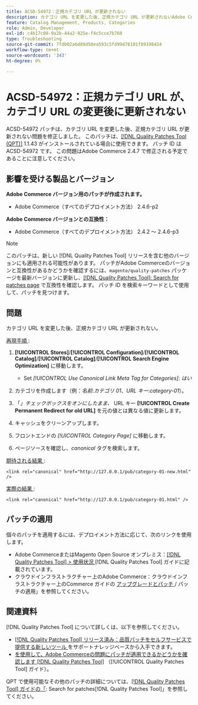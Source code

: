 ```yaml
---
title: ACSD-54972：正規カテゴリ URL が更新されない
description: カテゴリ URL を変更した後、正規カテゴリ URL が更新されないAdobe Commerceの問題を修正するために、ACSD-54972 パッチを適用してください。
feature: Catalog Management, Products, Categories
role: Admin, Developer
exl-id: c4b17c08-9a2b-44a2-925e-f4c5cce7b760
type: Troubleshooting
source-git-commit: 7fdb02a6d89d50ea593c5fd99d78101f89198424
workflow-type: tm+mt
source-wordcount: '343'
ht-degree: 0%

---
```


# ACSD-54972：正規カテゴリ URL が、カテゴリ URL の変更後に更新されない

ACSD-54972 パッチは、カテゴリ URL を変更した後、正規カテゴリ URL が更新されない問題を修正しました。 このパッチは、[[!DNL Quality Patches Tool (QPT)]](https://experienceleague.adobe.com/en/docs/commerce-operations/tools/quality-patches-tool/quality-patches-tool-to-self-serve-quality-patches) 1.1.43 がインストールされている場合に使用できます。 パッチ ID は ACSD-54972 です。 この問題はAdobe Commerce 2.4.7 で修正される予定であることに注意してください。

## 影響を受ける製品とバージョン

**Adobe Commerce バージョン用のパッチが作成されます。**

* Adobe Commerce（すべてのデプロイメント方法） 2.4.6-p2

**Adobe Commerce バージョンとの互換性：**

* Adobe Commerce（すべてのデプロイメント方法） 2.4.2 ～ 2.4.6-p3

>[!NOTE]
>
>このパッチは、新しい [!DNL Quality Patches Tool] リリースを含む他のバージョンにも適用される可能性があります。 パッチがAdobe Commerceのバージョンと互換性があるかどうかを確認するには、`magento/quality-patches` パッケージを最新バージョンに更新し、[[!DNL Quality Patches Tool]: Search for patches page](https://experienceleague.adobe.com/tools/commerce-quality-patches/index.html) で互換性を確認します。 パッチ ID を検索キーワードとして使用して、パッチを見つけます。

## 問題

カテゴリ URL を変更した後、正規カテゴリ URL が更新されない。

<u> 再現手順 </u>:

1. **[!UICONTROL Stores]**/**[!UICONTROL Configuration]**/**[!UICONTROL Catalog]**/**[!UICONTROL Catalog]**/**[!UICONTROL Search Engine Optimization]** に移動します。

   * Set *[!UICONTROL Use Canonical Link Meta Tag for Categories]*: *はい*

2. カテゴリを作成します（例：*名前*:*カテゴリ 01*、*URL キー*:*category-01*）。
3. 「*」チェックボックスをオンにしたまま、* URL キー **[!UICONTROL Create Permanent Redirect for old URL]** を元の値とは異なる値に更新します。
4. キャッシュをクリーンアップします。
5. フロントエンドの *[!UICONTROL Category Page]* に移動します。
6. ページソースを確認し、*canonical* タグを検索します。

<u> 期待される結果 </u>:

`<link rel="canonical" href="http://127.0.0.1/pub/category-01-new.html" />`

<u> 実際の結果 </u>:

`<link rel="canonical" href="http://127.0.0.1/pub/category-01.html" />`

## パッチの適用

個々のパッチを適用するには、デプロイメント方法に応じて、次のリンクを使用します。

* Adobe CommerceまたはMagento Open Source オンプレミス：[[!DNL Quality Patches Tool] > 使用状況 ](/help/tools/quality-patches-tool/usage.md)[!DNL Quality Patches Tool] ガイドに記載されています。
* クラウドインフラストラクチャー上のAdobe Commerce：クラウドインフラストラクチャー上のCommerce ガイドの [ アップグレードとパッチ ](https://experienceleague.adobe.com/docs/commerce-cloud-service/user-guide/develop/upgrade/apply-patches.html)/ パッチの適用」を参照してください。

## 関連資料

[!DNL Quality Patches Tool] について詳しくは、以下を参照してください。

* [[!DNL Quality Patches Tool]  リリース済み：品質パッチをセルフサービスで提供する新しいツール ](https://experienceleague.adobe.com/en/docs/commerce-operations/tools/quality-patches-tool/quality-patches-tool-to-self-serve-quality-patches) をサポートナレッジベースから入手できます。
* [ を使用して、Adobe Commerceの問題にパッチが適用できるかどうかを確認します  [!DNL Quality Patches Tool]](/help/tools/quality-patches-tool/patches-available-in-qpt/check-patch-for-magento-issue-with-magento-quality-patches.md) （[!UICONTROL Quality Patches Tool] ガイド）。


QPT で使用可能なその他のパッチの詳細については、[[!DNL Quality Patches Tool] ガイドの「](https://experienceleague.adobe.com/tools/commerce-quality-patches/index.html): Search for patches[!DNL Quality Patches Tool]」を参照してください。
